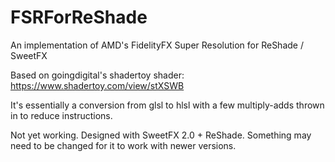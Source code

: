 # FSRForReShade
An implementation of AMD's FidelityFX Super Resolution for ReShade / SweetFX

Based on goingdigital's shadertoy shader: https://www.shadertoy.com/view/stXSWB

It's essentially a conversion from glsl to hlsl with a few multiply-adds thrown in to reduce instructions.

Not yet working. Designed with SweetFX 2.0 + ReShade. Something may need to be changed for it to work with newer versions.
